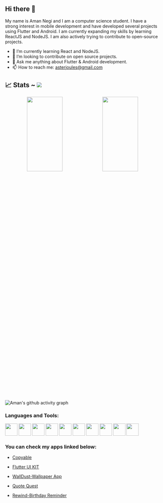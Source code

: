 ## Hi there 👋
My name is Aman Negi and I am a computer science student. I have a strong interest in mobile development and have developed several projects using Flutter and Android. I am currently expanding my skills by learning ReactJS and NodeJS. I am also actively trying to contribute to open-source projects.

- 🌱 I’m currently learning React and NodeJS.
- 👯 I’m looking to contribute on open source projects.
- 💬 Ask me anything about Flutter & Android development.
- 📫 How to reach me: asterjoules@gmail.com


## 📈 Stats ~ [![](https://visitcount.itsvg.in/api?id=amannegi&label=Profile%20Views&color=1&icon=0&pretty=true)](https://visitcount.itsvg.in)
<p align="center">
<!-- [![GitHub Streak](https://github-readme-streak-stats.herokuapp.com?user=amannegi&theme=modern-lilac2&border_radius=5&date_format=M%20j%5B%2C%20Y%5D)](https://git.io/streak-stats) -->
<!--   <img width="48%" src="https://github-readme-stats.vercel.app/api?username=amannegi&show_icons=true&theme=merko&hide_border=true" /> -->

  <img width="48%" height="25%" src="https://github-readme-stats.vercel.app/api?username=amannegi&show_icons=true&theme=city_lights&border_color=393939&bg_color=00000000" />
  <img width="48%"  height="25%" src="https://github-readme-streak-stats.herokuapp.com?user=amannegi&theme=modern-lilac2&border_radius=5&date_format=M%20j%5B%2C%20Y%5D" />
</p> 


![Aman's github activity graph](https://github-readme-activity-graph.cyclic.app/graph?username=amannegi)


<h3 align="left">Languages and Tools:</h3>
<p>
<img src="https://cdn.jsdelivr.net/gh/devicons/devicon/icons/react/react-original-wordmark.svg" width="40" height="40" />
<img src="https://cdn.jsdelivr.net/gh/devicons/devicon/icons/flutter/flutter-original.svg" width="40" height="40" />
<img src="https://cdn.jsdelivr.net/gh/devicons/devicon/icons/dart/dart-original.svg" width="40" height"40" />
  <img src="https://cdn.jsdelivr.net/gh/devicons/devicon/icons/premierepro/premierepro-original.svg" width="40" height"40" />
<img src="https://cdn.jsdelivr.net/gh/devicons/devicon/icons/figma/figma-original.svg" width="40" height"40" />   
<img src="https://cdn.jsdelivr.net/gh/devicons/devicon/icons/photoshop/photoshop-plain.svg" width="40" height"40"/>
<img src="https://cdn.jsdelivr.net/gh/devicons/devicon/icons/java/java-original-wordmark.svg" width="40" height"40"/>
<img src="https://cdn.jsdelivr.net/gh/devicons/devicon/icons/javascript/javascript-original.svg"width="40" height"40" />
<img src="https://cdn.jsdelivr.net/gh/devicons/devicon/icons/python/python-original.svg" width="40" height"40"/>
<img src="https://cdn.jsdelivr.net/gh/devicons/devicon/icons/nodejs/nodejs-original-wordmark.svg" width="40" height"40"/>       
  </p>

### You can check my apps linked below:

- [Copyable](https://play.google.com/store/apps/details?id=com.aster.copyable)

- [Flutter UI KIT](https://play.google.com/store/apps/details?id=com.aster.flutter_30_days)

- [WallDust-Wallpaper App](https://play.google.com/store/apps/details?id=com.aster.walldust)

- [Quote Quest](https://play.google.com/store/apps/details?id=com.aster.quotequest)

- [Rewind-Birthday Reminder](https://play.google.com/store/apps/details?id=com.aster.rewind)
